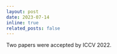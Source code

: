 ```yaml
---
layout: post
date: 2023-07-14
inline: true
related_posts: false
---
```

<!-- <span style="color:red;font-weight:bold;">
[Hiring!]
</span> -->
Two papers were accepted by ICCV 2022.